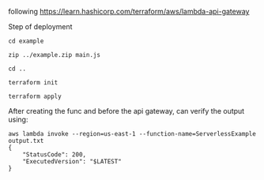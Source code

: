 following https://learn.hashicorp.com/terraform/aws/lambda-api-gateway

Step of deployment
```
cd example

zip ../example.zip main.js

cd ..

terraform init

terraform apply
```


After creating the func and before the api gateway, can verify the output using:


```
aws lambda invoke --region=us-east-1 --function-name=ServerlessExample output.txt
{
    "StatusCode": 200,
    "ExecutedVersion": "$LATEST"
}
```

